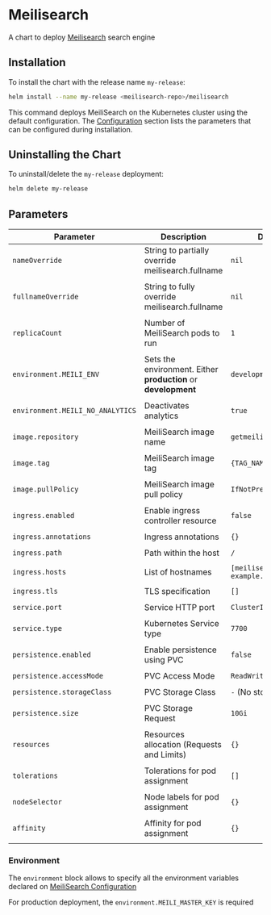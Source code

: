 # Meilisearch

A chart to deploy [Meilisearch](https://github.com/meilisearch/MeiliSearch) search engine

## Installation

To install the chart with the release name `my-release`:

```bash
helm install --name my-release <meilisearch-repo>/meilisearch
```

This command deploys MeiliSearch on the Kubernetes cluster using the default configuration. The [Configuration]() section lists the parameters that can be configured during installation.

## Uninstalling the Chart

To uninstall/delete the `my-release` deployment:

```bash
helm delete my-release
```


## Parameters

| Parameter                        | Description                                                    | Default                           |
|----------------------------------|----------------------------------------------------------------|-----------------------------------|
| `nameOverride`                   | String to partially override meilisearch.fullname              | `nil`
| | | 
| `fullnameOverride`               | String to fully override meilisearch.fullname                  | `nil`
| | | 
| `replicaCount`                   | Number of MeiliSearch pods to run                              | `1`
| | | 
| `environment.MEILI_ENV`          | Sets the environment. Either **production** or **development** | `development`
| | | 
| `environment.MEILI_NO_ANALYTICS` | Deactivates analytics                                          | `true`
| | | 
| `image.repository`               | MeiliSearch image name                                         | `getmeili/meilisearch`
| | | 
| `image.tag`                      | MeiliSearch image tag                                          | `{TAG_NAME}`
| | | 
| `image.pullPolicy`               | MeiliSearch image pull policy                                  | `IfNotPresent`
| | | 
| `ingress.enabled`                | Enable ingress controller resource                             | `false`
| | | 
| `ingress.annotations`            | Ingress annotations                                            | `{}`
| | | 
| `ingress.path`                   | Path within the host                                           | `/`
| | | 
| `ingress.hosts`                  | List of hostnames                                              | `[meilisearch-example.local]`
| | | 
| `ingress.tls`                    | TLS specification                                              | `[]`
| | | 
| `service.port`                   | Service HTTP port                                              | `ClusterIP`
| | | 
| `service.type`                   | Kubernetes Service type                                        | `7700`
| | | 
| `persistence.enabled`            | Enable persistence using PVC                                   | `false`
| | | 
| `persistence.accessMode`         | PVC Access Mode                                                | `ReadWriteOnce`
| | | 
| `persistence.storageClass`       | PVC Storage Class                                              | `-` (No storage class)
| | | 
| `persistence.size`               | PVC Storage Request                                            | `10Gi`
| | | 
| `resources`                      | Resources allocation (Requests and Limits)                     | `{}`
| | | 
| `tolerations`                    | Tolerations for pod assignment                                 | `[]`
| | | 
| `nodeSelector`                   | Node labels for pod assignment                                 | `{}`
| | | 
| `affinity`                       | Affinity for pod assignment                                    | `{}`
| | | 


### Environment

The `environment` block allows to specify all the environment variables declared on [MeiliSearch Configuration](https://docs.meilisearch.com/guides/advanced_guides/configuration.html#passing-arguments-via-the-command-line)

For production deployment, the `environment.MEILI_MASTER_KEY` is required
